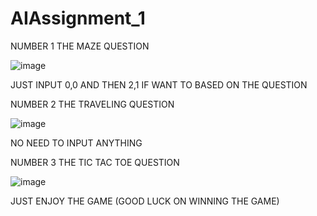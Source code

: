 # AIAssignment_1

NUMBER 1 THE MAZE QUESTION

![image](https://github.com/Andrean2305/AIAssignment1/assets/91464375/eb2d3556-0752-48b2-b427-265c221a5685)

JUST INPUT 0,0 AND THEN 2,1 IF WANT TO BASED ON THE QUESTION

NUMBER 2 THE TRAVELING QUESTION

![image](https://github.com/Andrean2305/AIAssignment1/assets/91464375/cc7ad3e8-a161-4128-8f6c-d0a5c5ae89ba)

NO NEED TO INPUT ANYTHING

NUMBER 3 THE TIC TAC TOE QUESTION

![image](https://github.com/Andrean2305/AIAssignment1/assets/91464375/a5f606d4-8a2f-4bd1-a642-80ba5106d5dc)

JUST ENJOY THE GAME (GOOD LUCK ON WINNING THE GAME)
